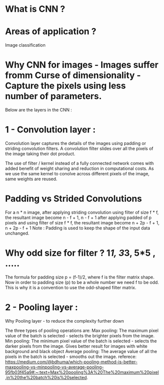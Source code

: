 # What is CNN ?

# Areas of application ?
Image classification

# Why CNN for images - Images suffer fromm Curse of dimensionality - Capture the pixels using less number of parameters.


Below are the layers in the CNN :
# 1 - Convolution layer : 
Convolution layer captures the details of the images using padding or striding convolution filters. A convolution filter slides over 
all the pixels of the image taking their dot product.

The use of filter / kernel instead of a fully connected network comes with added benefit of weight sharing and reduction in computational costs.
As we use the same kernel to conolve across different pixels of the image, same weights are reused.

# Padding vs Strided Convolutions
For a n * n image, 
after applying striding convolution using filter of size f * f, the resultant image become n - f + 1, n - f + 1 
after applying padded of p pixels and using filter of size f * f, the resultant image become n + 2p - f + 1, n + 2p - f + 1 
Note : Padding is used to keep the shape of the input data unchanged.

# Why odd size for filter ? 1*1, 3*3, 5*5 , .....
The formula for padding size p = (f-1)/2, where f is the filter matrix shape. 
Now in order to padding size (p) to be a whole number we need f to be odd. This is why it is a convention to use the odd-shaped filter matrix.

# 2 - Pooling layer :
Why Pooling layer - to reduce the complexity further down

The three types of pooling operations are:
Max pooling: The maximum pixel value of the batch is selected - selects the brighter pixels from the image. 
Min pooling: The minimum pixel value of the batch is selected - selects the darker pixels from the image. Gives better result 
for images with white background and black object
Average pooling: The average value of all the pixels in the batch is selected - smooths out the image.
referece: https://medium.com/@bdhuma/which-pooling-method-is-better-maxpooling-vs-minpooling-vs-average-pooling-95fb03f45a9#:~:text=Max%20pooling%3A%20The%20maximum%20pixel,in%20the%20batch%20is%20selected.



